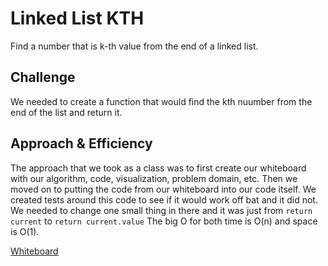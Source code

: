 # Linked List KTH

Find a number that is k-th value from the end of a linked list.

## Challenge

We needed to create a function that would find the kth nuumber from the end of the list and return it.

## Approach & Efficiency

The approach that we took as a class was to first create our whiteboard with our algorithm, code, visualization, problem domain, etc. Then we moved on to putting the code from our whiteboard into our code itself. We created tests around this code to see if it would work off bat and it did not. We needed to change one small thing in there and it was just from `return current` to `return current.value` The big O for both time is O(n) and space is O(1).

[Whiteboard](../assets/cc7.png)
